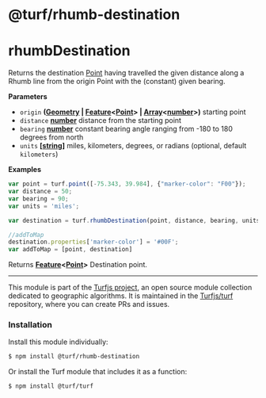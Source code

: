 # @turf/rhumb-destination

# rhumbDestination

Returns the destination [Point](http://geojson.org/geojson-spec.html#point) having travelled the given distance along a Rhumb line from the
origin Point with the (constant) given bearing.

**Parameters**

-   `origin` **([Geometry](http://geojson.org/geojson-spec.html#geometry) \| [Feature](http://geojson.org/geojson-spec.html#feature-objects)&lt;[Point](http://geojson.org/geojson-spec.html#point)> | [Array](https://developer.mozilla.org/en-US/docs/Web/JavaScript/Reference/Global_Objects/Array)&lt;[number](https://developer.mozilla.org/en-US/docs/Web/JavaScript/Reference/Global_Objects/Number)>)** starting point
-   `distance` **[number](https://developer.mozilla.org/en-US/docs/Web/JavaScript/Reference/Global_Objects/Number)** distance from the starting point
-   `bearing` **[number](https://developer.mozilla.org/en-US/docs/Web/JavaScript/Reference/Global_Objects/Number)** constant bearing angle ranging from -180 to 180 degrees from north
-   `units` **\[[string](https://developer.mozilla.org/en-US/docs/Web/JavaScript/Reference/Global_Objects/String)]** miles, kilometers, degrees, or radians (optional, default `kilometers`)

**Examples**

```javascript
var point = turf.point([-75.343, 39.984], {"marker-color": "F00"});
var distance = 50;
var bearing = 90;
var units = 'miles';

var destination = turf.rhumbDestination(point, distance, bearing, units);

//addToMap
destination.properties['marker-color'] = '#00F';
var addToMap = [point, destination]
```

Returns **[Feature](http://geojson.org/geojson-spec.html#feature-objects)&lt;[Point](http://geojson.org/geojson-spec.html#point)>** Destination point.

<!-- This file is automatically generated. Please don't edit it directly:
if you find an error, edit the source file (likely index.js), and re-run
./scripts/generate-readmes in the turf project. -->

---

This module is part of the [Turfjs project](http://turfjs.org/), an open source
module collection dedicated to geographic algorithms. It is maintained in the
[Turfjs/turf](https://github.com/Turfjs/turf) repository, where you can create
PRs and issues.

### Installation

Install this module individually:

```sh
$ npm install @turf/rhumb-destination
```

Or install the Turf module that includes it as a function:

```sh
$ npm install @turf/turf
```
